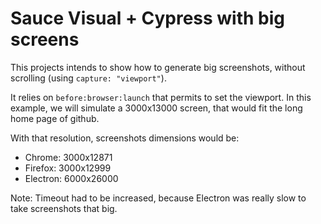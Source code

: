 # Sauce Visual + Cypress with big screens

This projects intends to show how to generate big screenshots, without scrolling (using `capture: "viewport"`).

It relies on `before:browser:launch` that permits to set the viewport. In this example, we will simulate a 3000x13000 screen, that would fit the long home page of github.

With that resolution, screenshots dimensions would be:
- Chrome: 3000x12871
- Firefox: 3000x12999
- Electron: 6000x26000

Note: Timeout had to be increased, because Electron was really slow to take screenshots that big.